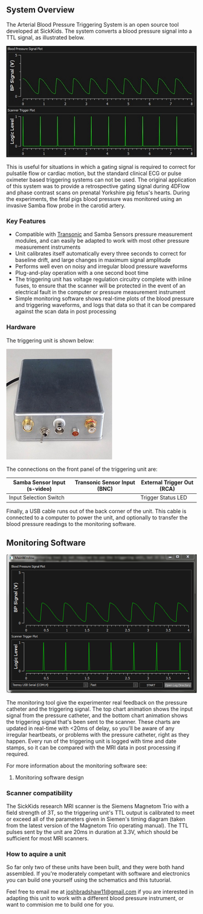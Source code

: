 ## System Overview

The Arterial Blood Pressure Triggering System is an open source tool developed at SickKids. The system converts a blood pressure signal into a TTL signal, as illustrated below.

![alt text](/images/bp_vs_ttl.jpg "illustration of how the triggering system transforms blood pressure signal into TTL signal")

This is useful for situations in which a gating signal is required to correct for pulsatile flow or cardiac motion, but the standard clinical ECG or pulse oximeter based triggering systems can not be used. The original application of this system was to provide a retrospective gating signal during 4DFlow and phase contrast scans on prenatal Yorkshire pig fetus's hearts. During the experiments, the fetal pigs blood pressure was monitored using an invasive Samba flow probe in the carotid artery.

### Key Features

* Compatible with [Transonic](http://www.transonic.com/products/research/product/t402t403-multi-channel-research-consoles/) and Samba Sensors pressure measurement modules, and can easily be adapted to work with most other pressure measurement instruments
* Unit calibrates itself automatically every three seconds to correct for baseline drift, and large changes in maximum signal amplitude
* Performs well even on noisy and irregular blood pressure waveforms
* Plug-and-play operation with a one second boot time
* The triggering unit has voltage regulation circuitry complete with inline fuses, to ensure that the scanner will be protected in the event of an electrical fault in the computer or pressure measurement instrument
* Simple monitoring software shows real-time plots of the blood pressure and triggering waveforms, and logs that data so that it can be compared against the scan data in post processing

### Hardware

The triggering unit is shown below:

![alt text](/images/finished_build.JPG "triggering unit photo")

The connections on the front panel of the triggering unit are:


Samba Sensor Input (s-video)|Transonic Sensor Input (BNC) |External Trigger Out (RCA) 
----------------------------|-----------------------------|--------------------------
Input Selection Switch      |                             |Trigger Status LED

Finally, a USB cable runs out of the back corner of the unit. This cable is connected to a computer to power the unit, and optionally to transfer the blood pressure readings to the monitoring software.

## Monitoring Software

![alt text](/images/monitoring_system.png "triggering unit photo")

The monitoring tool give the experimenter real feedback on the pressure catheter and the triggering signal. The top chart animation shows the input signal from the pressure catheter, and the bottom chart animation shows the triggering signal that's been sent to the scanner. These charts are updated in real-time with <20ms of delay, so you'll be aware of any irregular heartbeats, or problems with the pressure catheter, right as they happen. Every run of the triggering unit is logged with time and date stamps, so it can be compared with the MRI data in post processing if required.

For more information about the monitoring software see:
1. Monitoring software design

### Scanner compatibility

The SickKids research MRI scanner is the Siemens Magnetom Trio with a field strength of 3T, so the triggering unit's TTL output is calibrated to meet or exceed all of the parameters given in Siemen's timing diagram (taken from the latest version of the Magnetom Trio operating manual). The TTL pulses sent by the unit are 20ms in duration at 3.3V, which should be sufficient for most MRI scanners.

### How to aquire a unit

So far only two of these units have been built, and they were both hand assembled. If you're moderately competant with software and electronics you can build one yourself using the schematics and this tutuorial.

Feel free to email me at joshbradshaw11@gmail.com if you are interested in adapting this unit to work with a different blood pressure instrument, or want to commision me to build one for you.